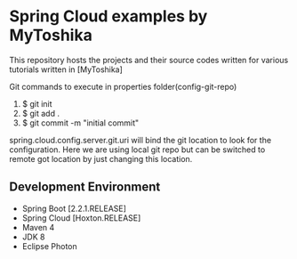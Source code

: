 # Spring Cloud examples by MyToshika

This repository hosts the projects and their source codes written for various tutorials written in [MyToshika]

Git commands to execute in properties folder(config-git-repo) 

1) $ git init 
2) $ git add .
3) $ git commit -m "initial commit"

spring.cloud.config.server.git.uri will bind the git location to look for the configuration. Here we are using local git repo but can be switched to remote got location by just changing this location.

## Development Environment

* Spring Boot [2.2.1.RELEASE]
* Spring Cloud [Hoxton.RELEASE]
* Maven 4
* JDK 8
* Eclipse Photon

